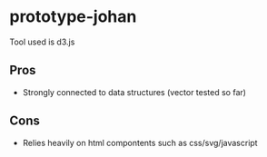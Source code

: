 # prototype-johan

Tool used is d3.js

## Pros
* Strongly connected to data structures (vector tested so far)

## Cons
* Relies heavily on html compontents such as css/svg/javascript

